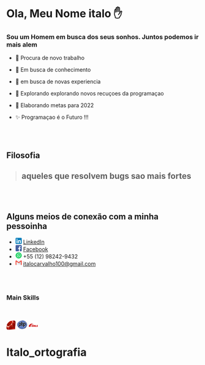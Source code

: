 # Ola, Meu Nome italo ✋

### Sou um Homem em busca dos seus sonhos. Juntos podemos ir mais alem
- 🏡 Procura de novo trabalho 
- 🌳 Em busca de conhecimento
- 🧪 em busca de novas experiencia
- 🧭 Explorando explorando novos recuçoes da programaçao
- 👥 Elaborando metas para 2022

- ✨ Programaçao é o Futuro !!!

<br /><br />

## Filosofia
>## aqueles que resolvem bugs sao mais fortes

<br /><br />
## Alguns meios de conexão com a minha pessoinha

* ![Markdown Linkedin](linkedin.png) [LinkedIn](https://www.linkedin.com/in/italo-carvalho-9b31ab19b/)
* ![Markdown Facebook](facebook.png) [Facebook](https://www.facebook.com/italo.carvalho.376/)
* ![Markdown Whatsapp](whatsapp.png) +55 (12) 98242-9432
* ![Markdown Gmail](gmail.png) italocarvalho100@gmail.com


<br /><br />

### Main Skills

<br />

![Markdown Ruby](ruby_24x24.png) 
![Markdown PHP](PHP.png) 
![Markdown Rails](rails.png) 
# Italo_ortografia
